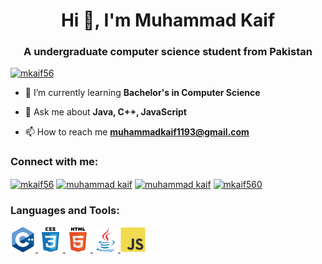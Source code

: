 <h1 align="center">Hi 👋, I'm Muhammad Kaif</h1>
<h3 align="center">A undergraduate computer science student from Pakistan</h3>

<p align="left"> <a href="https://twitter.com/mkaif56" target="blank"><img src="https://img.shields.io/twitter/follow/mkaif56?logo=twitter&style=for-the-badge" alt="mkaif56" /></a> </p>

- 🌱 I’m currently learning **Bachelor's in Computer Science**

- 💬 Ask me about **Java, C++, JavaScript**

- 📫 How to reach me **muhammadkaif1193@gmail.com**

<h3 align="left">Connect with me:</h3>
<p align="left">
<a href="https://twitter.com/mkaif56" target="blank"><img align="center" src="https://raw.githubusercontent.com/rahuldkjain/github-profile-readme-generator/master/src/images/icons/Social/twitter.svg" alt="mkaif56" height="30" width="40" /></a>
<a href="https://linkedin.com/in/muhammad kaif" target="blank"><img align="center" src="https://raw.githubusercontent.com/rahuldkjain/github-profile-readme-generator/master/src/images/icons/Social/linked-in-alt.svg" alt="muhammad kaif" height="30" width="40" /></a>
<a href="https://fb.com/muhammad kaif" target="blank"><img align="center" src="https://raw.githubusercontent.com/rahuldkjain/github-profile-readme-generator/master/src/images/icons/Social/facebook.svg" alt="muhammad kaif" height="30" width="40" /></a>
<a href="https://instagram.com/mkaif560" target="blank"><img align="center" src="https://raw.githubusercontent.com/rahuldkjain/github-profile-readme-generator/master/src/images/icons/Social/instagram.svg" alt="mkaif560" height="30" width="40" /></a>
</p>

<h3 align="left">Languages and Tools:</h3>
<p align="left"> <a href="https://www.w3schools.com/cpp/" target="_blank" rel="noreferrer"> <img src="https://raw.githubusercontent.com/devicons/devicon/master/icons/cplusplus/cplusplus-original.svg" alt="cplusplus" width="40" height="40"/> </a> <a href="https://www.w3schools.com/css/" target="_blank" rel="noreferrer"> <img src="https://raw.githubusercontent.com/devicons/devicon/master/icons/css3/css3-original-wordmark.svg" alt="css3" width="40" height="40"/> </a> <a href="https://www.w3.org/html/" target="_blank" rel="noreferrer"> <img src="https://raw.githubusercontent.com/devicons/devicon/master/icons/html5/html5-original-wordmark.svg" alt="html5" width="40" height="40"/> </a> <a href="https://www.java.com" target="_blank" rel="noreferrer"> <img src="https://raw.githubusercontent.com/devicons/devicon/master/icons/java/java-original.svg" alt="java" width="40" height="40"/> </a> <a href="https://developer.mozilla.org/en-US/docs/Web/JavaScript" target="_blank" rel="noreferrer"> <img src="https://raw.githubusercontent.com/devicons/devicon/master/icons/javascript/javascript-original.svg" alt="javascript" width="40" height="40"/> </a> </p>

